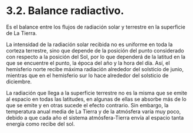 
# 3.2. Balance radiactivo.

Es el balance entre los flujos de radiación solar y terrestre en la superficie de La Tierra.

La intensidad de la radiación solar recibida no es uniforme en toda la corteza terrestre, sino que depende de la posición del punto considerado con respecto a la posición del Sol, por lo que dependerá de la latitud en la que se encuentre el punto, la época del año y la hora del día. Así, el hemisferio norte recibe máxima radiación alrededor del solsticio de junio, mientras que en el hemisferio sur lo hace alrededor del solsticio de diciembre.

La radiación que llega a la superficie terrestre no es la misma que se emite al espacio en todas las latitudes, en algunas de ellas se absorbe más de lo que se emite y en otras sucede el efecto contrario. Sin embargo, la temperatura anual media de La Tierra y de la atmósfera varía muy poco, debido a que cada año el sistema atmósfera-Tierra envía al espacio tanta energía como recibe del sol.

